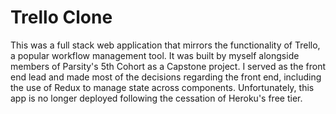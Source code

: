 # Trello Clone

This was a full stack web application that mirrors the functionality of Trello, a popular workflow management tool. It was built by myself alongside members of Parsity's 5th Cohort as a Capstone project. I served as the front end lead and made most of the decisions regarding the front end, including the use of Redux to manage state across components. Unfortunately, this app is no longer deployed following the cessation of Heroku's free tier.
